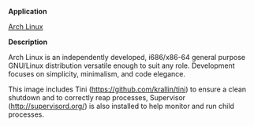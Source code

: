 **Application**

[Arch Linux](https://www.archlinux.org/)

**Description**

Arch Linux is an independently developed, i686/x86-64 general purpose GNU/Linux distribution versatile enough to suit any role. Development focuses on simplicity, minimalism, and code elegance.

This image includes Tini (https://github.com/krallin/tini) to ensure a clean shutdown and to correctly reap processes, Supervisor (http://supervisord.org/) is also installed to help monitor and run child processes.
